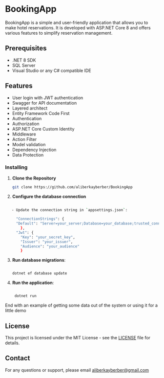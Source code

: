 # BookingApp

BookingApp is a simple and user-friendly application that allows you to make hotel reservations. It is developed with ASP.NET Core 8 and offers various features to simplify reservation management.

## Prerequisites

- .NET 8 SDK
- SQL Server
- Visual Studio or any C# compatible IDE

## Features

- User login with JWT authentication
- Swagger for API documentation
- Layered architect
- Entity Framework Code First
- Authentication
- Authorization
- ASP.NET Core Custom Identity
- Middleware 
- Action Filter
- Model validation
- Dependency Injection
- Data Protection

### Installing

1. **Clone the Repository**
   ```bash
   git clone https://github.com/aliberkayberber/BookingApp
   ```
2. **Configure the database connection**

```bash
    
   - Update the connection string in `appsettings.json`:
    
     "ConnectionStrings": {
     "Default": "Server=your_server;Database=your_database;trusted_connection=true;TrustServerCertificate=true;"
       },
     "Jwt": {
       "Key": "your_secret_key",
       "Issuer": "your_issuer",
       "Audience": "your_audience"
       }
```
3. **Run database migrations**:
  
    ```bash
    
    dotnet ef database update
    ```
4. **Run the application**:
   
   ```bash
   
    dotnet run
    ```

    

End with an example of getting some data out of the system or using it
for a little demo

## License

This project is licensed under the MIT License - see the [LICENSE](LICENSE) file for details.

## Contact

For any questions or support, please email aliberkayberber@gmail.com